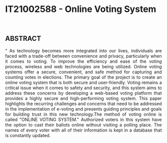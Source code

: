 # IT21002588 - Online Voting System

<br>

## ABSTRACT
<p align="justify">“ As technology becomes more integrated into our lives, individuals are faced with a trade-off between convenience and privacy, particularly when it comes to voting. To improve the efficiency and ease of the voting process, wireless and web technologies are being utilized. Online voting systems offer a secure, convenient, and safe method for capturing and counting votes in elections. The primary goal of the project is to create an online voting system that is both secure and user-friendly. Voting remains a critical issue when it comes to safety and security, and this system aims to address these concerns by developing a web-based voting platform that provides a highly secure and high-performing voting system. This paper highlights the recurring challenges and concerns that need to be addressed in the implementation of e-voting and presents guiding principles and goals for building trust in this new technology.The method of voting online is called "ONLINE VOTING SYSTEM." Authorized voters in this system have the option to cast their ballots online without visiting a polling place. The names of every voter with all of their information is kept in a database that is constantly updated.</p>

<br>

